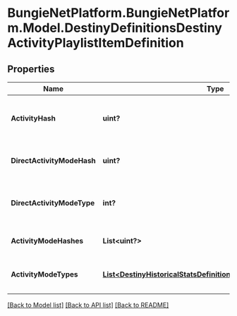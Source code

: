 # BungieNetPlatform.BungieNetPlatform.Model.DestinyDefinitionsDestinyActivityPlaylistItemDefinition
## Properties

Name | Type | Description | Notes
------------ | ------------- | ------------- | -------------
**ActivityHash** | **uint?** | The hash identifier of the Activity that can be played. Use it to look up the DestinyActivityDefinition. | [optional] 
**DirectActivityModeHash** | **uint?** | If this playlist entry had an activity mode directly defined on it, this will be the hash of that mode. | [optional] 
**DirectActivityModeType** | **int?** | If the playlist entry had an activity mode directly defined on it, this will be the enum value of that mode. | [optional] 
**ActivityModeHashes** | **List&lt;uint?&gt;** | The hash identifiers for Activity Modes relevant to this entry. | [optional] 
**ActivityModeTypes** | [**List&lt;DestinyHistoricalStatsDefinitionsDestinyActivityModeType&gt;**](DestinyHistoricalStatsDefinitionsDestinyActivityModeType.md) | The activity modes - if any - in enum form. Because we can&#39;t seem to escape the enums. | [optional] 

[[Back to Model list]](../README.md#documentation-for-models) [[Back to API list]](../README.md#documentation-for-api-endpoints) [[Back to README]](../README.md)

